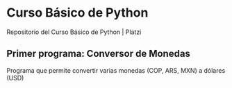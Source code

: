 # Curso Básico de Python

Repositorio del Curso Básico de Python | Platzi

## Primer programa: Conversor de Monedas

Programa que permite convertir varias monedas (COP, ARS, MXN) a dólares (USD)
